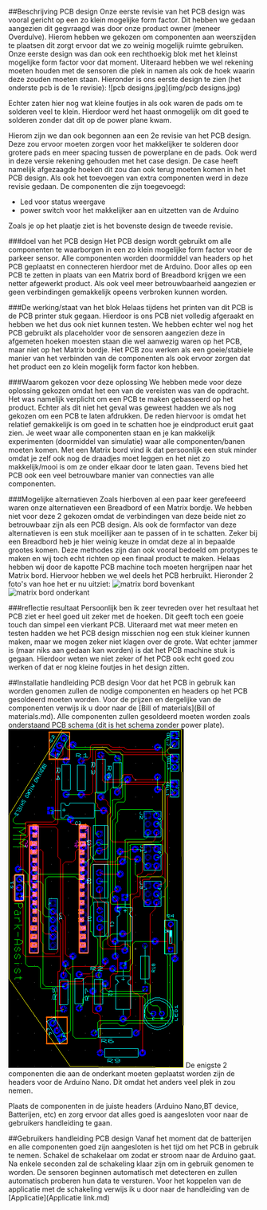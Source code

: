 ##Beschrijving PCB design
Onze eerste revisie van het PCB design was vooral gericht op een zo klein mogelijke form factor.
Dit hebben we gedaan aangezien dit gegvraagd was door onze product owner (meneer Overdulve).
Hierom hebben we gekozen om componenten aan weerszijden te plaatsen dit zorgt ervoor dat we zo weinig mogelijk ruimte gebruiken.
Onze eerste design was dan ook een rechthoekig blok met het kleinst mogelijke form factor voor dat moment.
Uiteraard hebben we wel rekening moeten houden met de sensoren die plek in namen als ook de hoek waarin deze zouden moeten staan.
Hieronder is ons eerste design te zien (het onderste pcb is de 1e revisie):
![pcb designs.jpg](img/pcb designs.jpg)

Echter zaten hier nog wat kleine foutjes in als ook waren de pads om te solderen veel te klein.
Hierdoor werd het haast onmogelijk om dit goed te solderen zonder dat dit op de power plane kwam.

Hierom zijn we dan ook begonnen aan een 2e revisie van het PCB design. Deze zou ervoor moeten zorgen voor het makkelijker te solderen door grotere pads en meer spacing tussen de powerplane en de pads. Ook werd in deze versie rekening gehouden met het case design. De case heeft namelijk afgezaagde hoeken dit zou dan ook terug moeten komen in het PCB design. Als ook het toevoegen van extra componenten werd in deze revisie gedaan.
De componenten die zijn toegevoegd:
 - Led voor status weergave
 - power switch voor het makkelijker aan en uitzetten van de Arduino

Zoals je op het plaatje ziet is het bovenste design de tweede revisie.

###doel van het PCB design
Het PCB design wordt gebruikt om alle componenten te waarborgen in een zo klein mogelijke form factor voor de parkeer sensor. Alle componenten worden doormiddel van headers op het PCB geplaatst en connecteren hierdoor met de Arduino.
Door alles op een PCB te zetten in plaats van een Matrix bord of Breadbord krijgen we een netter afgewerkt product. Als ook veel meer betrouwbaarheid aangezien er geen verbindingen gemakkelijk opeens verbroken kunnen worden.

###De werking/staat van het blok
Helaas tijdens het printen van dit PCB  is de PCB printer stuk gegaan. Hierdoor is ons PCB niet volledig afgeraakt en hebben we het dus ook niet kunnen testen. We hebben echter wel nog het PCB gebruikt als placeholder voor de sensoren aangezien deze in afgemeten hoeken moesten staan die wel aanwezig waren op het PCB, maar niet op het Matrix bordje.
Het PCB zou werken als een goeie/stabiele manier van het verbinden van de componenten als ook ervoor zorgen dat het product een zo klein mogelijk form factor kon hebben.

###Waarom gekozen voor deze oplossing
We hebben mede voor deze oplossing gekozen omdat het een van de vereisten was van de opdracht. Het was namelijk verplicht om een PCB te maken gebasseerd op het product. Echter als dit niet het geval was geweest hadden we als nog gekozen om een PCB te laten afdrukken. De reden hiervoor is omdat het relatief gemakkelijk is om goed in te schatten hoe je eindproduct eruit gaat zien. Je weet waar alle componenten staan en je kan makkelijk experimenten (doormiddel van simulatie) waar alle componenten/banen moeten komen. Met een Matrix bord vind ik dat persoonlijk een stuk minder omdat je zelf ook nog de draadjes moet leggen en het niet zo makkelijk/mooi is om ze onder elkaar door te laten gaan.
Tevens bied het PCB ook een veel betrouwbare manier van connecties van alle componenten.

###Mogelijke alternatieven
Zoals hierboven al een paar keer gerefeeerd waren onze alternatieven een Breadbord of een Matrix bordje.
We hebben niet voor deze 2 gekozen omdat de verbindingen van deze beide niet zo betrouwbaar zijn als een PCB design.
Als ook de formfactor van deze alternatieven is een stuk moeilijker aan te passen of in te schatten. Zeker bij een Breadbord heb je hier weinig keuze in omdat deze al in bepaalde grootes komen.
Deze methodes zijn dan ook vooral bedoeld om protypes te maken en wij toch echt richten op een finaal product te maken.
Helaas hebben wij door de kapotte PCB machine toch moeten hergrijpen naar het Matrix bord. Hiervoor hebben we wel deels het PCB herbruikt.
Hieronder 2 foto's van hoe het er nu uitziet:
![matrix bord bovenkant](img/matrix-bord-bovenkant.jpg)
![matrix bord onderkant](img/matrix-bord-onderkant.jpg)

###reflectie resultaat
Persoonlijk ben ik zeer tevreden over het resultaat het PCB ziet er heel goed uit zeker met de hoeken.
Dit geeft toch een goeie touch dan simpel een vierkant PCB. Uiteraard met wat meer meten en testen hadden we het PCB design misschien nog een stuk kleiner kunnen maken, maar we mogen zeker niet klagen over de grote.
Wat echter jammer is (maar niks aan gedaan kan worden) is dat het PCB machine stuk is gegaan. Hierdoor weten we niet zeker of het PCB ook echt goed zou werken of dat er nog kleine foutjes in het design zitten.


##Installatie handleiding PCB design
Voor dat het PCB in gebruik kan worden genomen zullen de nodige componenten en headers op het PCB gesoldeerd moeten worden.
Voor de prijzen en dergelijke van de componenten verwijs ik u door naar de [Bill of materials](Bill of materials.md).
Alle componenten zullen gesoldeerd moeten worden zoals onderstaand PCB schema (dit is het schema zonder power plate).
![pcb design schema zonder power plane](img/pcb-design-zonder-power-plane.png)
De enigste 2 componenten die aan de onderkant moeten geplaatst worden zijn de headers voor de Arduino Nano. Dit omdat het anders veel plek in zou nemen.

Plaats de componenten in de juiste headers (Arduino Nano,BT device, Batterijen, etc) en zorg ervoor dat alles goed is aangesloten voor naar de gebruikers handleiding te gaan.

##Gebruikers handleiding PCB design
Vanaf het moment dat de batterijen en alle componenten goed zijn aangesloten is het tijd om het PCB in gebruik te nemen.
Schakel de schakelaar om zodat er stroom naar de Arduino gaat. Na enkele seconden zal de schakeling klaar zijn om in gebruik genomen te worden.
De sensoren beginnen automatisch met detecteren en zullen automatisch proberen hun data te versturen.
Voor het koppelen van de applicatie met de schakeling verwijs ik u door naar de handleiding van de [Applicatie](Applicatie link.md)